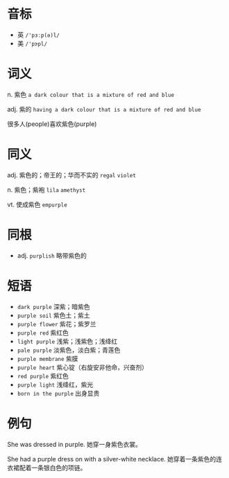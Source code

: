 # 音标

- 英 `/'pɜːp(ə)l/`
- 美 `/'pɝpl/`

# 词义

n. 紫色
`a dark colour that is a mixture of red and blue`

adj. 紫的
`having a dark colour that is a mixture of red and blue`



很多人(people)喜欢紫色(purple)

# 同义

adj. 紫色的；帝王的；华而不实的
`regal` `violet`

n. 紫色；紫袍
`lila` `amethyst`

vt. 使成紫色
`empurple`

# 同根

- adj. `purplish` 略带紫色的

# 短语

- `dark purple` 深紫；暗紫色
- `purple soil` 紫色土；紫土
- `purple flower` 紫花；紫罗兰
- `purple red` 紫红色
- `light purple` 浅紫；浅紫色；浅绛红
- `pale purple` 淡紫色，淡白紫；青莲色
- `purple membrane` 紫膜
- `purple heart` 紫心锭（右旋安非他命，兴奋剂）
- `red purple` 紫红色
- `purple light` 浅绛红，紫光
- `born in the purple` 出身显贵

# 例句

She was dressed in purple.
她穿一身紫色衣裳。

She had a purple dress on with a silver-white necklace.
她穿着一条紫色的连衣裙配着一条银白色的项链。


